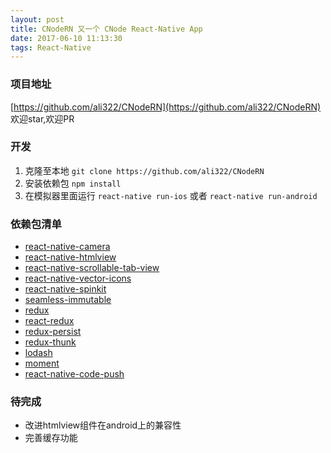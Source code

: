 ```yaml
---
layout: post
title: CNodeRN 又一个 CNode React-Native App
date: 2017-06-10 11:13:30
tags: React-Native
---
```


### 项目地址
[https://github.com/ali322/CNodeRN](https://github.com/ali322/CNodeRN) 欢迎star,欢迎PR

### 开发
1. 克隆至本地
`git clone https://github.com/ali322/CNodeRN`
2. 安装依赖包
`npm install`
3. 在模拟器里面运行
`react-native run-ios` 或者 `react-native run-android`

<!-- more -->

### 依赖包清单
* [react-native-camera](https://github.com/lwansbrough/react-native-camera)
* [react-native-htmlview](https://github.com/jsdf/react-native-htmlview)
* [react-native-scrollable-tab-view](https://github.com/brentvatne/react-native-scrollable-tab-view)
* [react-native-vector-icons](https://github.com/oblador/react-native-vector-icons)
* [react-native-spinkit](https://github.com/maxs15/react-native-spinkit)
* [seamless-immutable](https://github.com/rtfeldman/seamless-immutable)
* [redux](https://github.com/reactjs/redux)
* [react-redux](https://github.com/reactjs/react-redux)
* [redux-persist](https://github.com/rt2zz/redux-persist)
* [redux-thunk](https://github.com/gaearon/redux-thunk)
* [lodash](https://github.com/lodash/lodash)
* [moment](https://github.com/moment/moment)
* [react-native-code-push](https://github.com/Microsoft/react-native-code-push)

### 待完成
- 改进htmlview组件在android上的兼容性
- 完善缓存功能



